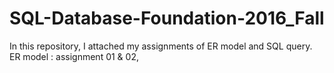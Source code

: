 # SQL-Database-Foundation-2016_Fall
In this repository, I attached my assignments of ER model and SQL query.
ER model : assignment 01 & 02, 
